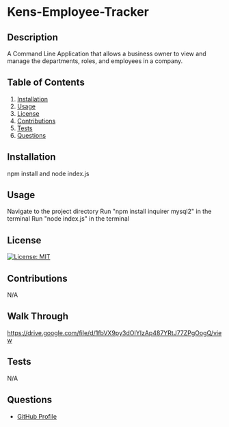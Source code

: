 # Kens-Employee-Tracker

## Description
A Command Line Application that allows a business owner to view and manage the departments, roles, and employees in a company.

## Table of Contents
1. [Installation](#installation)
2. [Usage](#usage)
3. [License](#license)
4. [Contributions](#contributions)
5. [Tests](#tests)
6. [Questions](#questions)

## Installation
npm install and node index.js

## Usage
Navigate to the project directory
Run "npm install inquirer mysql2" in the terminal
Run "node index.js" in the terminal
 ## License
[![License: MIT](https://img.shields.io/badge/License-MIT-yellow.svg)](https://opensource.org/licenses/MIT)

## Contributions
N/A

## Walk Through
https://drive.google.com/file/d/1fbVX9py3dOIYIzAp487YRtJ77ZPgOogQ/view 

## Tests
N/A

## Questions
- [GitHub Profile](https://github.com/kwestbrook17)